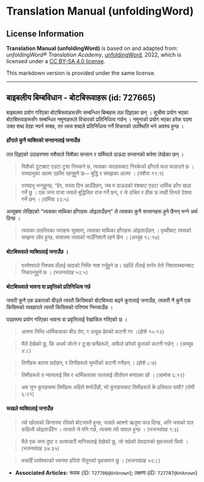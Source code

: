# Translation Manual (unfoldingWord)

## License Information

**Translation Manual (unfoldingWord)** is based on and adapted from: _unfoldingWord® Translation Academy_, [unfoldingWord](https://unfoldingword.org/utw), 2022, which is licensed under a [CC BY-SA 4.0 license](https://creativecommons.org/licenses/by-sa/4.0/legalcode.en).

This markdown version is provided under the same license.



--------------------------------

## बाइबलीय बिम्बविधान - बोटबिरूवाहरू (id: 727665)

बाइबलमा प्रयोग गरिएका बोटबिरूवाहरूसँग सम्बन्धित बिम्बहरू तल दिइएका छन् । सूचीमा प्रयोग भएका बोटबिरूवाहरूसँग सम्बन्धित नमुनाहरूले विचारको प्रतिनिधित्व गर्छन् । नमुनाको प्रयोग भएका हरेक पदमा उक्त शब्द देखा नपर्न सक्छ, तर त्यस शब्दले प्रतिनिधित्व गर्ने विचारको उपश्थिति भने अवश्य हुन्छ ।

#### हाँगाले कुनै व्यक्तिको सन्तानलाई जनाउँछ

तल दिइएको उदाहरणमा यशैयाले यिशैका सन्तान र यर्मियाले दाऊदा सन्तानको बारेमा लेखेका छन् ।

> यिशैको ठुटाबाट एउटा टुसा निस्‍कने छ, त्‍यसका जराहरूबाट निस्‍केको हाँगाले फल फलाउने छ । परमप्रभुका आत्‍मा उहाँमा रहनुहुने छ— बुद्धि र समझका आत्‍मा । (यशैया ११:१)

> परमप्रभु भन्‍नुहुन्‍छ, “हेर, यस्‍ता दिन आउँदैछन्, जब म दाऊदको वंशबाट एउटा धार्मिक हाँगा खडा गर्ने छु । एक जना राजा जसले बुद्धिसित राज गर्ने छन्, र जे उचित र ठीक छ त्‍यही तिनले देशमा गर्ने छन्‌ । (यर्मिया २३:५)

अय्यूबमा लेखिएको "त्‍यसका माथिका हाँगाहरू ओइलाउँछन्‌” ले त्यसका कुनै सन्तानहरू हुने छैनन् भन्‍ने अर्थ दिन्छ ।

> त्‍यसका तलतिरका जराहरू सुक्‍छन्, त्‍यसका माथिका हाँगाहरू ओइलाउँछन्‌ । पृथ्‍वीबाट त्‍यसको सम्‍झना लोप हुन्‍छ, संसारमा त्‍यसको नाउँनिशानै रहने छैन । (अय्यूब १८:१७)

#### बोटबिरूवाले व्यक्तिलाई जनाउँछ ।

> परमेश्‍वरले निश्‍चय तँलाई सदाको निम्‍ति नाश गर्नुहुने छ। उहाँले तँलाई तानेर तेरो निवासस्‍थानबाट निकाल्‍नुहुने छ । (भजनसंग्रह ५२:५)

#### बोटबिरूवाले भावना वा प्रवृत्तिको प्रतिनिधित्व गर्छ

जसरी कुनै एक प्रकारको बीउले त्यस्तै किसिमको बोटबिरूवा बढ्ने कुरालाई जनाउँछ, त्यसरी नै कुनै एक किसिमको व्यवहारले त्यस्तै किसिमको परिणाम निम्त्याउँछ ।

पदहरूमा प्रयोग गरिएका भावना वा प्रवृत्तिलाई रेखांकित गरिएको छ ।

> आफ्‍ना निम्‍ति धार्मिकताका बीउ रोप, र अचूक प्रेमको कटनी गर ।(होशे १०:१२)

> मैले देखेको छु, कि अधर्म जोत्‍ने र दु:ख छर्नेहरूले, आफैले छरेको कुराको कटनी गर्छन् । (अय्यूब ४:८)

> तिनीहरू बतास छर्दछन्, र तिनीहरूले भुमरीको कटनी गर्नेछन्‌ । (होशे ८:७)

> तिमीहरूले त न्‍यायलाई विष र धार्मिकताका फललाई तीतोपन बनाएका छौ । (आमोस ६:१२)

> अब जुन कुराहरूमा तिमीहरू अहिले शर्माउँछौ, सो कुराहरूबाट तिमीहरूले के प्रतिफल पायौ? (रोमी ६:२१)

#### रूखले व्यक्तिलाई जनाउँछ

> त्‍यो खोलाको किनारमा रोपेको बोटजस्‍तै हुन्‍छ, जसले आफ्‍नो ऋतुमा फल दिन्‍छ, अनि जसको पात कहिल्‍यै ओइलाउँदैन । त्‍यसले जे पनि गर्छ, त्‍यसमा त्‍यो सफल हुन्‍छ । (भजनसंग्रह १:३)

> मैले एक जना दुष्‍ट र अत्‍याचारी मानिसलाई देखेको छु, जो सप्रेको देवदारुको वृक्षजस्‍तो थियो । (भजनसंग्रह ३७:३५)

> मचाहिँ परमेश्‍वरको भवनमा हरियो जैतूनको वृक्षसमान छु । (भजनसंग्रह ५२:८)

* **Associated Articles:** रूपक (ID: `727706@Unknown`); लक्षणा (ID: `727707@Unknown`)

